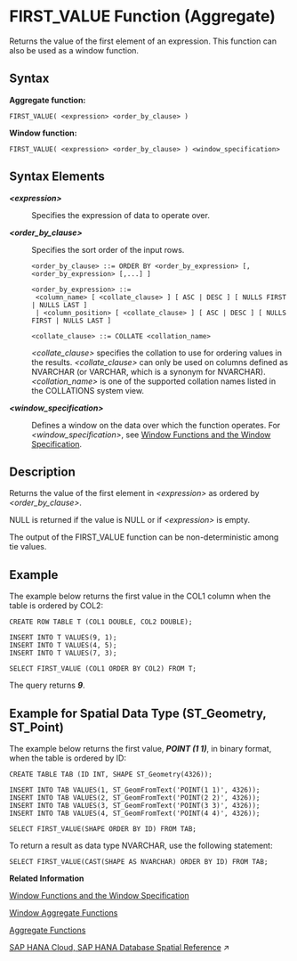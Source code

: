 <!-- loio034b17549b5d4b7d913e2c2770eea45b -->

# FIRST\_VALUE Function \(Aggregate\)

Returns the value of the first element of an expression. This function can also be used as a window function.



## Syntax

**Aggregate function:**

```
FIRST_VALUE( <expression> <order_by_clause> )
```

**Window function:**

```
FIRST_VALUE( <expression> <order_by_clause> ) <window_specification>
```



## Syntax Elements


<dl>
<dt><b>

*<expression\>*

</b></dt>
<dd>

Specifies the expression of data to operate over.



</dd><dt><b>

*<order\_by\_clause\>*

</b></dt>
<dd>

Specifies the sort order of the input rows.

```
<order_by_clause> ::= ORDER BY <order_by_expression> [, <order_by_expression> [,...] ]

<order_by_expression> ::= 
 <column_name> [ <collate_clause> ] [ ASC | DESC ] [ NULLS FIRST | NULLS LAST ] 
 | <column_position> [ <collate_clause> ] [ ASC | DESC ] [ NULLS FIRST | NULLS LAST ] 

<collate_clause> ::= COLLATE <collation_name>
```

*<collate\_clause\>* specifies the collation to use for ordering values in the results. *<collate\_clause\>* can only be used on columns defined as NVARCHAR \(or VARCHAR, which is a synonym for NVARCHAR\).*<collation\_name\>* is one of the supported collation names listed in the COLLATIONS system view.



</dd><dt><b>

*<window\_specification\>*

</b></dt>
<dd>

Defines a window on the data over which the function operates. For *<window\_specification\>*, see [Window Functions and the Window Specification](window-functions-and-the-window-specification-20a3533.md).



</dd>
</dl>



## Description

Returns the value of the first element in *<expression\>* as ordered by *<order\_by\_clause\>*.

NULL is returned if the value is NULL or if *<expression\>* is empty.

The output of the FIRST\_VALUE function can be non-deterministic among tie values.



## Example

The example below returns the first value in the COL1 column when the table is ordered by COL2:

```
CREATE ROW TABLE T (COL1 DOUBLE, COL2 DOUBLE);

INSERT INTO T VALUES(9, 1);
INSERT INTO T VALUES(4, 5);
INSERT INTO T VALUES(7, 3);

SELECT FIRST_VALUE (COL1 ORDER BY COL2) FROM T;
```

The query returns ***9***.



<a name="loio034b17549b5d4b7d913e2c2770eea45b__section_exq_cfs_qxb"/>

## Example for Spatial Data Type \(ST\_Geometry, ST\_Point\)

The example below returns the first value, ***POINT \(1 1\)***, in binary format, when the table is ordered by ID:

```
CREATE TABLE TAB (ID INT, SHAPE ST_Geometry(4326));

INSERT INTO TAB VALUES(1, ST_GeomFromText('POINT(1 1)', 4326));
INSERT INTO TAB VALUES(2, ST_GeomFromText('POINT(2 2)', 4326));
INSERT INTO TAB VALUES(3, ST_GeomFromText('POINT(3 3)', 4326));
INSERT INTO TAB VALUES(4, ST_GeomFromText('POINT(4 4)', 4326));

SELECT FIRST_VALUE(SHAPE ORDER BY ID) FROM TAB;
```

To return a result as data type NVARCHAR, use the following statement:

```
SELECT FIRST_VALUE(CAST(SHAPE AS NVARCHAR) ORDER BY ID) FROM TAB;
```

**Related Information**  


[Window Functions and the Window Specification](window-functions-and-the-window-specification-20a3533.md "Window functions allow you to perform analytic operations over a set of input rows.")

[Window Aggregate Functions](window-aggregate-functions-ee3c26a.md "Some aggregate functions can be used as window functions over a window specification.")

[Aggregate Functions](aggregate-functions-6fff7f0.md "Aggregate functions are analytic functions that calculate an aggregate value based on a group of rows.")

[SAP HANA Cloud, SAP HANA Database Spatial Reference](https://help.sap.com/viewer/bc9e455fe75541b8a248b4c09b086cf5/2024_1_QRC/en-US/e1c934157bd14021a3b43b5822b2cbe9.html "This guide is the entry point for SAP HANA Spatial capabilities.") :arrow_upper_right:


